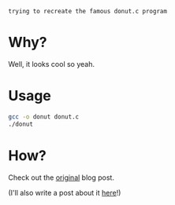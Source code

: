     trying to recreate the famous donut.c program
# Why? 
Well, it looks cool so yeah.

# Usage

```bash
gcc -o donut donut.c
./donut
```

# How?
Check out the [original](https://www.a1k0n.net/2011/07/20/donut-math.html) blog post.

(I'll also write a post about it [here](https://rajatdahal.com.np/posts/donotnut)!)
